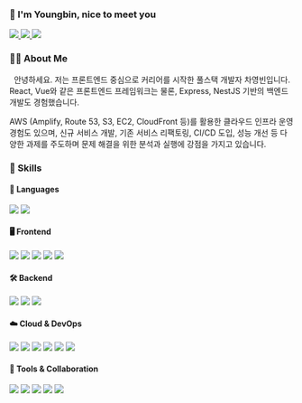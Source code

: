### 👋 I'm Youngbin, nice to meet you

<p>
  <a href="https://velog.io/@chyb627/posts" target="_blank">
    <img src="https://img.shields.io/badge/Blog-181717?style=flat-square&logo=github&logoColor=white"/>
  </a>
  <a href="https://www.linkedin.com/in/chyb627/" target="_blank">
    <img src="https://img.shields.io/badge/YoungBin-0A66C2?style=flat-square&logo=Linkedin&logoColor=white"/>
  </a>
  <!-- <a href="https://twitter.com/chyb627" target="_blank">
    <img src="https://img.shields.io/badge/chyb627-000000?style=flat-square&logo=X&logoColor=white"/>
  </a> -->
  <a href="mailto:chyb627@naver.com" target="_blank">
    <img src="https://img.shields.io/badge/chyb627@naver.com-03C75A?style=flat-square&logo=Naver&logoColor=white"/>
  </a>
</p>

### 🧑‍💻 About Me

<p>
  &nbsp; 안녕하세요. 저는 프론트엔드 중심으로 커리어를 시작한 풀스택 개발자 차영빈입니다.
  React, Vue와 같은 프론트엔드 프레임워크는 물론, Express, NestJS 기반의 백엔드 개발도 경험했습니다.

  AWS (Amplify, Route 53, S3, EC2, CloudFront 등)를 활용한 클라우드 인프라 운영 경험도 있으며,
  신규 서비스 개발, 기존 서비스 리팩토링, CI/CD 도입, 성능 개선 등
  다양한 과제를 주도하며 문제 해결을 위한 분석과 실행에 강점을 가지고 있습니다.
</p>

### 💪 Skills

#### 📌 Languages

<p>
  <img src="https://img.shields.io/badge/TypeScript-3178C6?style=flat-square&logo=TypeScript&logoColor=white"/> 
  <img src="https://img.shields.io/badge/JavaScript-F7DF1E?style=flat-square&logo=JavaScript&logoColor=black"/>
</p>

#### 🖥️ Frontend

<p> 
  <img src="https://img.shields.io/badge/React-61DAFB?style=flat-square&logo=React&logoColor=black"/> 
  <img src="https://img.shields.io/badge/ReactNative-61DAFB?style=flat-square&logo=React&logoColor=black"/> 
  <img src="https://img.shields.io/badge/Vue.js-4FC08D?style=flat-square&logo=Vue.js&logoColor=white"/> 
  <img src="https://img.shields.io/badge/Next.js-000000?style=flat-square&logo=Next.js&logoColor=white"/> 
  <img src="https://img.shields.io/badge/Nuxt.js-00DC82?style=flat-square&logo=Nuxt.js&logoColor=white"/> 
</p>

#### 🛠 Backend

<p> 
  <img src="https://img.shields.io/badge/Node.js-339933?style=flat-square&logo=Node.js&logoColor=white"/> 
  <img src="https://img.shields.io/badge/Express-000000?style=flat-square&logo=Express&logoColor=white"/> 
  <img src="https://img.shields.io/badge/NestJS-E0234E?style=flat-square&logo=nestjs&logoColor=white"/> 
</p>

#### ☁️ Cloud & DevOps

<p> 
  <img src="https://img.shields.io/badge/AWS-232F3E?style=flat-square&logo=AmazonAWS&logoColor=white"/> 
  <img src="https://img.shields.io/badge/S3-569A31?style=flat-square&logo=AmazonS3&logoColor=white"/> 
  <img src="https://img.shields.io/badge/EC2-FF9900?style=flat-square&logo=AmazonEC2&logoColor=white"/> 
  <img src="https://img.shields.io/badge/CloudFront-FF9900?style=flat-square&logo=AmazonCloudFront&logoColor=white"/> 
  <img src="https://img.shields.io/badge/Route 53-FF9900?style=flat-square&logo=AmazonRoute53&logoColor=white"/> 
  <img src="https://img.shields.io/badge/Amplify-FF9900?style=flat-square&logo=AWSAmplify&logoColor=white"/> 
</p>

#### 🔧 Tools & Collaboration

<p> 
  <img src="https://img.shields.io/badge/Git-F05032?style=flat-square&logo=Git&logoColor=white"/> 
  <img src="https://img.shields.io/badge/GitHub-181717?style=flat-square&logo=GitHub&logoColor=white"/> 
  <img src="https://img.shields.io/badge/Slack-4A154B?style=flat-square&logo=Slack&logoColor=white"/> 
  <img src="https://img.shields.io/badge/Jira-0052CC?style=flat-square&logo=Jira&logoColor=white"/> 
  <img src="https://img.shields.io/badge/Notion-000000?style=flat-square&logo=Notion&logoColor=white"/> 
</p>

